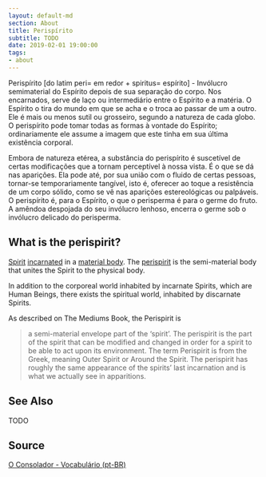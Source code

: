 ```yaml
---
layout: default-md
section: About
title: Perispírito
subtitle: TODO
date: 2019-02-01 19:00:00
tags:
- about
---
```


Perispírito [do latim peri= em redor + spiritus= espírito] - Invólucro semimaterial do Espírito depois de sua separação do corpo. Nos encarnados, serve de laço ou intermediário entre o Espírito e a matéria. O Espírito o tira do mundo em que se acha e o troca ao passar de um a outro. Ele é mais ou menos sutil ou grosseiro, segundo a natureza de cada globo. O perispírito pode tomar todas as formas à vontade do Espírito; ordinariamente ele assume a imagem que este tinha em sua última existência corporal.

Embora de natureza etérea, a substância do perispírito é suscetível de certas modificações que a tornam perceptível à nossa vista. É o que se dá nas aparições. Ela pode até, por sua união com o fluido de certas pessoas, tornar-se temporariamente tangível, isto é, oferecer ao toque a resistência de um corpo sólido, como se vê nas aparições estereológicas ou palpáveis. O perispírito é, para o Espírito, o que o perisperma é para o germe do fruto. A amêndoa despojada do seu invólucro lenhoso, encerra o germe sob o invólucro delicado do perisperma.

## What is the perispirit?
[Spirit](/about/spirits) [incarnated](/about/incarnation) in a [material body](/about/physical-body). The [perispirit](/about/perispirit) is the semi-material body that unites the Spirit to the physical body.

In addition to the corporeal world inhabited by incarnate Spirits, which are Human Beings, there exists the spiritual world, inhabited by discarnate Spirits.

As described on The Mediums Book, the Perispirit is

> a semi-material envelope part of the ‘spirit’. The perispirit is the part of the spirit that can be modified and changed in order for a spirit to be able to act upon its environment. The term Perispirit is from the Greek, meaning Outer Spirit or Around the Spirit. The perispirit has roughly the same appearance of the spirits’ last incarnation and is what we actually see in apparitions. 

## See Also
TODO

## Source
[O Consolador - Vocabulário (pt-BR)](http://www.oconsolador.com.br/linkfixo/vocabulario/principal.html)
